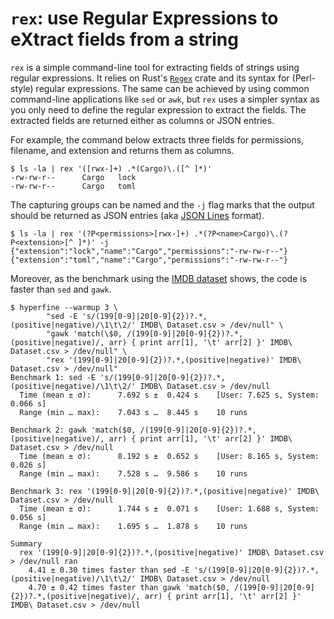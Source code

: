 # `rex`: use Regular Expressions to eXtract fields from a string

`rex` is a simple command-line tool for extracting fields of strings using regular expressions. It relies on Rust's
[`Regex`] crate and its syntax for (Perl-style) regular expressions. The same can be achieved by using common
command-line applications like `sed` or `awk`, but `rex` uses a simpler syntax as you only need to define the regular
expression to extract the fields. The extracted fields are returned either as columns or JSON entries.

For example, the command below extracts three fields for permissions, filename, and extension and returns them as
columns.

```shell
$ ls -la | rex '([rwx-]+) .*(Cargo)\.([^ ]*)'
-rw-rw-r--      Cargo   lock
-rw-rw-r--      Cargo   toml
```

The capturing groups can be named and the `-j` flag marks that the output should be returned as JSON entries
(aka [JSON Lines] format).

```shell
$ ls -la | rex '(?P<permissions>[rwx-]+) .*(?P<name>Cargo)\.(?P<extension>[^ ]*)' -j 
{"extension":"lock","name":"Cargo","permissions":"-rw-rw-r--"}
{"extension":"toml","name":"Cargo","permissions":"-rw-rw-r--"}
```

Moreover, as the benchmark using the [IMDB dataset] shows, the code is faster than `sed` and `gawk`.

```shell
$ hyperfine --warmup 3 \
        "sed -E 's/(199[0-9]|20[0-9]{2})?.*,(positive|negative)/\1\t\2/' IMDB\ Dataset.csv > /dev/null" \
        "gawk 'match(\$0, /(199[0-9]|20[0-9]{2})?.*,(positive|negative)/, arr) { print arr[1], '\t' arr[2] }' IMDB\ Dataset.csv > /dev/null" \
        "rex '(199[0-9]|20[0-9]{2})?.*,(positive|negative)' IMDB\ Dataset.csv > /dev/null"
Benchmark 1: sed -E 's/(199[0-9]|20[0-9]{2})?.*,(positive|negative)/\1\t\2/' IMDB\ Dataset.csv > /dev/null
  Time (mean ± σ):      7.692 s ±  0.424 s    [User: 7.625 s, System: 0.066 s]
  Range (min … max):    7.043 s …  8.445 s    10 runs
 
Benchmark 2: gawk 'match($0, /(199[0-9]|20[0-9]{2})?.*,(positive|negative)/, arr) { print arr[1], '\t' arr[2] }' IMDB\ Dataset.csv > /dev/null
  Time (mean ± σ):      8.192 s ±  0.652 s    [User: 8.165 s, System: 0.026 s]
  Range (min … max):    7.528 s …  9.586 s    10 runs
 
Benchmark 3: rex '(199[0-9]|20[0-9]{2})?.*,(positive|negative)' IMDB\ Dataset.csv > /dev/null
  Time (mean ± σ):      1.744 s ±  0.071 s    [User: 1.688 s, System: 0.056 s]
  Range (min … max):    1.695 s …  1.878 s    10 runs
 
Summary
  rex '(199[0-9]|20[0-9]{2})?.*,(positive|negative)' IMDB\ Dataset.csv > /dev/null ran
    4.41 ± 0.30 times faster than sed -E 's/(199[0-9]|20[0-9]{2})?.*,(positive|negative)/\1\t\2/' IMDB\ Dataset.csv > /dev/null
    4.70 ± 0.42 times faster than gawk 'match($0, /(199[0-9]|20[0-9]{2})?.*,(positive|negative)/, arr) { print arr[1], '\t' arr[2] }' IMDB\ Dataset.csv > /dev/null
```


 [`Regex`]: https://docs.rs/regex/latest/regex/
 [IMDB dataset]: https://www.kaggle.com/datasets/lakshmi25npathi/imdb-dataset-of-50k-movie-reviews?resource=download
 [JSON Lines]: https://jsonlines.org/
